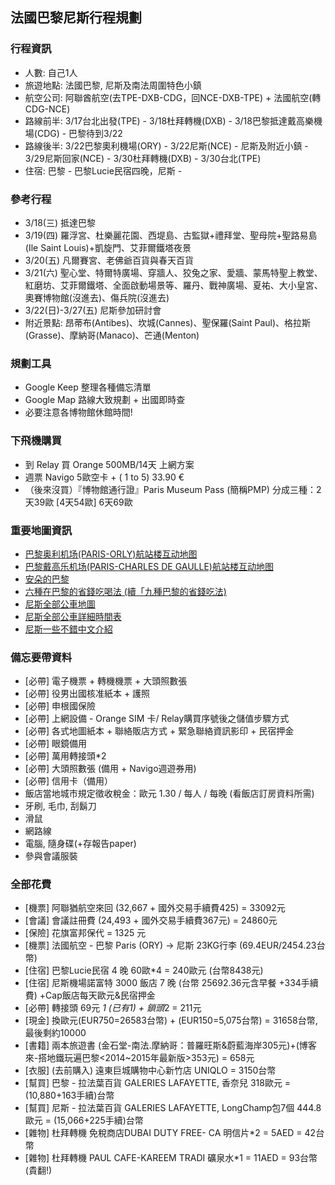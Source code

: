 
## 法國巴黎尼斯行程規劃

### 行程資訊

* 人數: 自己1人
* 旅遊地點: 法國巴黎, 尼斯及南法周圍特色小鎮
* 航空公司: 阿聯酋航空(去TPE-DXB-CDG，回NCE-DXB-TPE) + 法國航空(轉CDG-NCE) 
* 路線前半: 3/17台北出發(TPE) - 3/18杜拜轉機(DXB) - 3/18巴黎抵達戴高樂機場(CDG) - 巴黎待到3/22
* 路線後半: 3/22巴黎奧利機場(ORY) - 3/22尼斯(NCE) - 尼斯及附近小鎮 - 3/29尼斯回家(NCE) - 3/30杜拜轉機(DXB) - 3/30台北(TPE)
* 住宿: 巴黎 - 巴黎Lucie民宿四晚，尼斯 - 

### 參考行程

* 3/18(三) 抵達巴黎
* 3/19(四) 羅浮宮、杜樂麗花園、西堤島、古監獄+禮拜堂、聖母院+聖路易島(Ile Saint Louis)+凱旋門、艾菲爾鐵塔夜景
* 3/20(五) 凡爾賽宮、老佛爺百貨與春天百貨
* 3/21(六) 聖心堂、特爾特廣場、穿牆人、狡兔之家、愛牆、蒙馬特聖上教堂、紅磨坊、艾菲爾鐵塔、全面啟動場景等、羅丹、戰神廣場、夏祐、大小皇宮、奧賽博物館(沒進去)、傷兵院(沒進去)
* 3/22(日)-3/27(五) 尼斯參加研討會
* 附近景點: 昂蒂布(Antibes)、坎城(Cannes)、聖保羅(Saint Paul)、格拉斯(Grasse)、摩納哥(Manaco)、芒通(Menton)


### 規劃工具

* Google Keep 整理各種備忘清單
* Google Map 路線大致規劃 + 出國即時查
* 必要注意各博物館休館時間!


### 下飛機購買

* 到 Relay 買 Orange 500MB/14天 上網方案
* 週票 Navigo 5歐空卡 + ( 1 to 5) 33.90 €
* （後來沒買）『博物館通行證』Paris Museum Pass (簡稱PMP)  分成三種：2天39歐 [4天54歐] 6天69歐

### 重要地圖資訊

* [巴黎奥利机场(PARIS-ORLY)航站楼互动地图](http://www.aeroportsdeparis.fr/en/passengers/access/paris-orly/terminals-map)
* [巴黎戴高乐机场(PARIS-CHARLES DE GAULLE)航站楼互动地图](http://www.aeroportsdeparis.fr/en/passengers/access/paris-charles-de-gaulle/terminals-map)
* [安朵的巴黎](http://www.ideesdeparis.com/home/)
* [六種在巴黎的省錢吃喝法 (續「九種巴黎的省錢吃法)](http://sara2011.pixnet.net/blog/post/81133426)
* [尼斯全部公車地圖](http://en.nice.aeroport.fr/Passengers/DIRECTIONS-PARKING/Gestion-Bus-et-Navettes/Bus-lines)
* [尼斯全部公車詳細時間表](http://www.lignesdazur.com/horaires_ligne/?rub_code=6&laction=all)
* [尼斯一些不錯中文介紹](http://www.eurotravel.idv.tw/forum/simple/index.php?t18574.html)

### 備忘要帶資料

* [必帶] 電子機票 + 轉機機票 + 大頭照數張
* [必帶] 役男出國核准紙本 + 護照
* [必帶] 申根國保險
* [必帶] 上網設備 - Orange SIM 卡/ Relay購買序號後之儲值步驟方式
* [必帶] 各式地圖紙本 + 聯絡販店方式 + 緊急聯絡資訊影印 + 民宿押金
* [必帶] 眼鏡備用
* [必帶] 萬用轉接頭*2
* [必帶] 大頭照數張 (備用 + Navigo週遊券用)
* [必帶] 信用卡（備用）
* 飯店當地城市規定徵收稅金：歐元 1.30 / 每人 / 每晚 (看飯店訂房資料所需)
* 牙刷, 毛巾, 刮鬍刀
* 滑鼠
* 網路線
* 電腦, 隨身碟(+存報告paper)
* 參與會議服裝

### 全部花費
* [機票] 阿聯猶航空來回 (32,667 + 國外交易手續費425) = 33092元
* [會議] 會議註冊費 (24,493 + 國外交易手續費367元) = 24860元
* [保險] 花旗富邦保代 = 1325 元
* [機票] 法國航空 - 巴黎 Paris (ORY) -> 尼斯 23KG行李 (69.4EUR/2454.23台幣)
* [住宿] 巴黎Lucie民宿 4 晚 60歐*4 = 240歐元 (台幣8438元)
* [住宿] 尼斯機場諾富特 3000 飯店 7 晚 (台幣 25692.36元含早餐 +334手續費) +Cap飯店每天歐元&民宿押金
* [必帶] 轉接頭 69元 *1 (已有1) + 鎖頭*2 = 211元
* [現金] 換歐元(EUR750=26583台幣) + (EUR150=5,075台幣) = 31658台幣, 最後剩約10000
* [書籍] 兩本旅遊書 (金石堂-南法.摩納哥：普羅旺斯&蔚藍海岸305元)+(博客來-搭地鐵玩遍巴黎<2014~2015年最新版>353元) = 658元
* [衣服] (去前購入) 遠東巨城購物中心新竹店 UNIQLO = 3150台幣
* [幫買] 巴黎 - 拉法葉百貨 GALERIES LAFAYETTE, 香奈兒 318歐元 = (10,880+163手續)台幣
* [幫買] 尼斯 - 拉法葉百貨 GALERIES LAFAYETTE, LongChamp包7個 444.8歐元 = (15,066+225手續)台幣
* [雜物] 杜拜轉機 免稅商店DUBAI DUTY FREE- CA 明信片*2 = 5AED = 42台幣
* [雜物] 杜拜轉機 PAUL CAFE-KAREEM TRADI 礦泉水*1 = 11AED = 93台幣(貴翻!)
